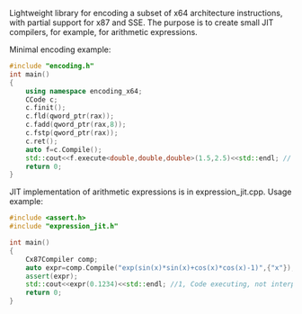Lightweight library for encoding a subset of x64 architecture instructions, with partial support for x87 and SSE.
The purpose is to create small JIT compilers, for example, for arithmetic expressions.

Minimal encoding example:

```C++
#include "encoding.h"
int main()
{
    using namespace encoding_x64;
    CCode c;
    c.finit();
    c.fld(qword_ptr(rax));
    c.fadd(qword_ptr(rax,8));
    c.fstp(qword_ptr(rax));
    c.ret();
    auto f=c.Compile();
    std::cout<<f.execute<double,double,double>(1.5,2.5)<<std::endl; // 4
    return 0;
}
```

JIT implementation of arithmetic expressions is in expression_jit.cpp.
Usage example:

```C++
#include <assert.h>
#include "expression_jit.h"

int main()
{
    Cx87Compiler comp;
    auto expr=comp.Compile("exp(sin(x)*sin(x)+cos(x)*cos(x)-1)",{"x"}); //Code generation
    assert(expr);
    std::cout<<expr(0.1234)<<std::endl; //1, Code executing, not interpreter!
    return 0;
}
```
